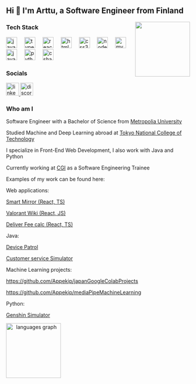 <h2 align="left">Hi 👋 I'm Arttu, a Software Engineer from Finland</h2>

<img align="right" height="150" src="https://media.tenor.com/x8WtNAH1UVgAAAAM/astolfo.gif"  />

<div align="left">
  <h3>Tech Stack</h3>
</div>

<div align="left">
  <img src="https://cdn.jsdelivr.net/gh/devicons/devicon/icons/javascript/javascript-original.svg" height="30" alt="javascript logo"  />
  <img width="12" />
  <img src="https://cdn.jsdelivr.net/gh/devicons/devicon/icons/typescript/typescript-original.svg" height="30" alt="typescript logo"  />
  <img width="12" />
  <img src="https://cdn.jsdelivr.net/gh/devicons/devicon/icons/react/react-original.svg" height="30" alt="react logo"  />
  <img width="12" />
  <img src="https://cdn.jsdelivr.net/gh/devicons/devicon/icons/html5/html5-original.svg" height="30" alt="html5 logo"  />
  <img width="12" />
  <img src="https://cdn.jsdelivr.net/gh/devicons/devicon/icons/css3/css3-original.svg" height="30" alt="css3 logo"  />
  <img width="12" />
  <img src="https://cdn.jsdelivr.net/gh/devicons/devicon/icons/nodejs/nodejs-original.svg" height="30" alt="nodejs logo"  />
  <img width="12" />
  <img src="https://cdn.jsdelivr.net/gh/devicons/devicon/icons/mysql/mysql-original.svg" height="30" alt="mysql logo"  />
  <img width="12" />
  <img src="https://cdn.jsdelivr.net/gh/devicons/devicon/icons/java/java-original.svg" height="30" alt="java logo"  />
  <img width="12" />
  <img src="https://cdn.jsdelivr.net/gh/devicons/devicon/icons/python/python-original.svg" height="30" alt="python logo"  />
  <img width="12" />
  <img src="https://cdn.jsdelivr.net/gh/devicons/devicon/icons/csharp/csharp-original.svg" height="30" alt="csharp logo"  />
</div>


<div align="left">
  <h3>Socials</h3>
</div>

<div align="left">
  <a href="https://www.linkedin.com/in/arttuperamaki/" target="_blank">
    <img src="https://img.shields.io/static/v1?message=LinkedIn&logo=linkedin&label=&color=0077B5&logoColor=white&labelColor=&style=for-the-badge" height="35" alt="linkedin logo"  />
  </a>
  <a href="discordapp.com/users/343155129207226368" target="_blank">
    <img src="https://img.shields.io/static/v1?message=Discord&logo=discord&label=&color=7289DA&logoColor=white&labelColor=&style=for-the-badge" height="35" alt="discord logo"  />
  </a>
</div>
 
 


<div align="left">
<h3>Who am I</h3>

Software Engineer with a Bachelor of Science from [Metropolia University](https://www.metropolia.fi/en)

Studied Machine and Deep Learning abroad at [Tokyo National College of Technology](https://www.tokyo-ct.ac.jp/en/)

I specialize in Front-End Web Development, I also work with Java and Python

Currently working at [CGI](https://www.cgi.com/en) as a Software Engineering Trainee

Examples of my work can be found here:

Web applications:

[Smart Mirror (React, TS)](https://github.com/Appekip/Smart-Mirror)

[Valorant Wiki (React, JS)](https://github.com/Appekip/ValorantWikiReact)

[Deliver Fee calc (React, TS)](https://github.com/Appekip/Delivery-Fee-Calc)

Java: 

[Device Patrol](https://github.com/Appekip/Device_Patrol)

[Customer service Simulator](https://github.com/Appekip/simulator)

Machine Learning projects: 

https://github.com/Appekip/japanGoogleColabProjects

https://github.com/Appekip/mediaPipeMachineLearning

Python: 

[Genshin Simulator](https://github.com/Appekip/Genshin)
</div>

<div align="center">
  <img align="left" src="https://github-readme-stats.vercel.app/api/top-langs?username=Appekip&locale=en&hide_title=false&layout=compact&card_width=320&langs_count=5&theme=dracula&hide_border=false" height="150" alt="languages graph"  />
</div>


